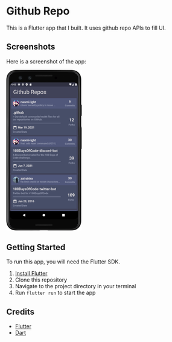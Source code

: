# Github Repo

This is a Flutter app that I built. It uses github repo APIs to fill UI.

## Screenshots

Here is a screenshot of the app:

<img src="./screenshots/1.png" width="200" />

## Getting Started

To run this app, you will need the Flutter SDK.

1. [Install Flutter](https://flutter.dev/docs/get-started/install)
2. Clone this repository
3. Navigate to the project directory in your terminal
4. Run `flutter run` to start the app

## Credits

- [Flutter](https://flutter.dev)
- [Dart](https://dart.dev)
